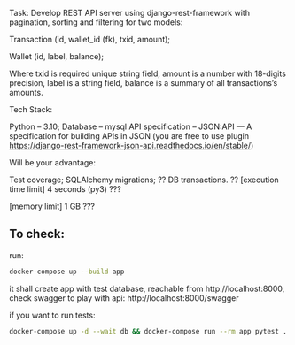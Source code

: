 Task:
Develop REST API server using django-rest-framework with pagination, sorting and filtering for two models:

Transaction (id, wallet_id (fk), txid, amount);

Wallet (id, label, balance);

Where txid is required unique string field, amount is a number with 18-digits precision, label is a string field, balance is a summary of all transactions’s amounts.

Tech Stack:

Python – 3.10;
Database – mysql
API specification – JSON:API — A specification for building APIs in JSON (you are free to use plugin https://django-rest-framework-json-api.readthedocs.io/en/stable/)

Will be your advantage:

Test coverage;
SQLAlchemy migrations; ??
DB transactions. ??
[execution time limit] 4 seconds (py3) ???

[memory limit] 1 GB ???

## To check:

run:
```bash
docker-compose up --build app
```
it shall create app with test database, reachable from http://localhost:8000, check swagger to play with api: http://localhost:8000/swagger

if you want to run tests:
```bash
docker-compose up -d --wait db && docker-compose run --rm app pytest .
```
